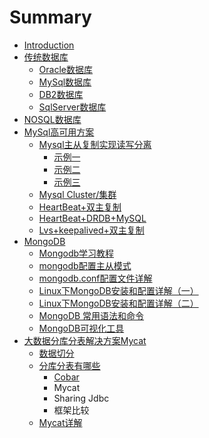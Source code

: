 # Summary

* [Introduction](README.md)
* [传统数据库](chuan-tong-shu-ju-ku.md)
  * [Oracle数据库](chuan-tong-shu-ju-ku/oracle.md)
  * [MySql数据库](chuan-tong-shu-ju-ku/mysqlshu-ju-ku.md)
  * [DB2数据库](chuan-tong-shu-ju-ku/db2.md)
  * [SqlServer数据库](chuan-tong-shu-ju-ku/sqlservershu-ju-ku.md)
* [NOSQL数据库](nosqlshu-ju-ku.md)
* [MySql高可用方案](mysqlgao-ke-yong-fang-an.md)
  * [Mysql主从复制实现读写分离](mysqlgao-ke-yong-fang-an/zhu-cong-fu-5236+-du-xie-fen-li.md)
    * [示例一](mysqlgao-ke-yong-fang-an/zhu-cong-fu-5236+-du-xie-fen-li/shi-li-yi.md)
    * [示例二](mysqlgao-ke-yong-fang-an/zhu-cong-fu-5236+-du-xie-fen-li/shi-li-er.md)
    * [示例三](mysqlgao-ke-yong-fang-an/zhu-cong-fu-5236+-du-xie-fen-li/shi-li-san.md)
  * [Mysql Cluster/集群](mysqlgao-ke-yong-fang-an/mysql-clusterji-qun.md)
  * [HeartBeat+双主复制](mysqlgao-ke-yong-fang-an/heartbeatshuang-zhu-fu-zhi.md)
  * [HeartBeat+DRDB+MySQL](mysqlgao-ke-yong-fang-an/heartbeat+drdb+mysql.md)
  * [Lvs+keepalived+双主复制](mysqlgao-ke-yong-fang-an/lvs+keepalivedshuang-zhu-fu-zhi.md)
* [MongoDB](mongodb.md)
  * [Mongodb学习教程](mongodb/mongodbxue-xi-jiao-cheng.md)
  * [mongodb配置主从模式](mongodb/mongodbpei-zhi-zhu-cong-mo-shi.md)
  * [mongodb.conf配置文件详解](mongodb/mongodbconfpei-zhi-wen-jian-xiang-jie.md)
  * [Linux下MongoDB安装和配置详解（一）](mongodb/linuxxia-mongodb-an-zhuang-he-pei-zhi-xiang-jie-ff08-yi-ff09.md)
  * [Linux下MongoDB安装和配置详解（二）](mongodb/linuxxia-mongodb-an-zhuang-he-pei-zhi-xiang-jie-ff08-er-ff09.md)
  * [MongoDB 常用语法和命令](mongodb/mongodb-chang-yong-yu-fa-he-ming-ling.md)
  * [MongoDB可视化工具](mongodb/mongodbke-shi-hua-gong-ju.md)
* [大数据分库分表解决方案Mycat](da-shu-ju-fen-ku-fen-biao-jie-jue-fang-an-mycat.md)
  * [数据切分](shu-ju-qie-fen.md)
  * [分库分表有哪些](fen-ku-fen-biao-you-na-xie.md)
    * [Cobar](fen-ku-fen-biao-you-na-xie/cobar.md)
    * Mycat
    * Sharing Jdbc
    * 框架比较
  * [Mycat详解](mycatxiang-jie.md)

